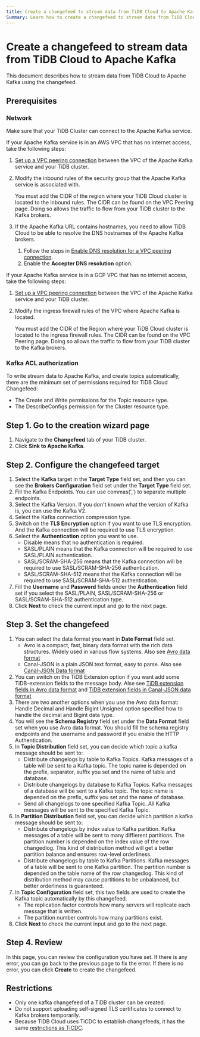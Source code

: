 ```yaml
---
title: Create a changefeed to stream data from TiDB Cloud to Apache Kafka
Summary: Learn how to create a changefeed to stream data from TiDB Cloud to Apache Kafka. 
---
```


# Create a changefeed to stream data from TiDB Cloud to Apache Kafka

This document describes how to stream data from TiDB Cloud to Apache Kafka using the changefeed.

## Prerequisites

### Network

Make sure that your TiDB Cluster can connect to the Apache Kafka service.

If your Apache Kafka service is in an AWS VPC that has no internet access, take the following steps:

1. [Set up a VPC peering connection](/tidb-cloud/set-up-vpc-peering-connections.md) between the VPC of the Apache Kafka service and your TiDB cluster. 
2. Modify the inbound rules of the security group that the Apache Kafka service is associated with. 

    You must add the CIDR of the region where your TiDB Cloud cluster is located to the inbound rules. The CIDR can be found on the VPC Peering page. Doing so allows the traffic to flow from your TiDB cluster to the Kafka brokers.

3. If the Apache Kafka URL contains hostnames, you need to allow TiDB Cloud to be able to resolve the DNS hostnames of the Apache Kafka brokers.

    1. Follow the steps in [Enable DNS resolution for a VPC peering connection](https://docs.aws.amazon.com/vpc/latest/peering/modify-peering-connections.html#vpc-peering-dns).
    2. Enable the **Accepter DNS resolution** option.

If your Apache Kafka service is in a GCP VPC that has no internet access, take the following steps:

1. [Set up a VPC peering connection](/tidb-cloud/set-up-vpc-peering-connections.md) between the VPC of the Apache Kafka service and your TiDB cluster. 
2. Modify the ingress firewall rules of the VPC where Apache Kafka is located. 

    You must add the CIDR of the Region where your TiDB Cloud cluster is located to the ingress firewall rules. The CIDR can be found on the VPC Peering page. Doing so allows the traffic to flow from your TiDB cluster to the Kafka brokers.

### Kafka ACL authorization

To write stream data to Apache Kafka, and create topics automatically, there are the minimum set of permissions required for TiDB Cloud Changefeed:

 - The Create and Write permissions for the Topic resource type.
 - The DescribeConfigs permission for the Cluster resource type.

## Step 1. Go to the creation wizard page

1. Navigate to the **Changefeed** tab of your TiDB cluster.
2. Click **Sink to Apache Kafka**.

## Step 2. Configure the changefeed target

1. Select the **Kafka** target in the **Target Type** field set, and then you can see the **Brokers Configuration** field set under the **Target Type** field set.
2. Fill the Kafka Endpoints. You can use commas(',') to separate multiple endpoints.
3. Select the Kafka Version. If you don't known what the version of Kafka is, you can use the Kafka V2.
4. Select the Kafka connection compression type.
5. Switch on the **TLS Encryption** option if you want to use TLS encryption. And the Kafka connection will be required to use TLS encryption.
6. Select the **Authentication** option you want to use.
   - Disable means that no authentication is required.
   - SASL/PLAIN means that the Kafka connection will be required to use SASL/PLAIN authentication.
   - SASL/SCRAM-SHA-256 means that the Kafka connection will be required to use SASL/SCRAM-SHA-256 authentication.
   - SASL/SCRAM-SHA-512 means that the Kafka connection will be required to use SASL/SCRAM-SHA-512 authentication.
7. Fill the **Username** and **Password** fields under the **Authentication** field set if you select the SASL/PLAIN, SASL/SCRAM-SHA-256 or SASL/SCRAM-SHA-512 authentication type.
8. Click **Next** to check the current input and go to the next page.
   
## Step 3. Set the changefeed

1. You can select the data format you want in **Date Format** field set.
   - Avro is a compact, fast, binary data format with the rich data structures. Widely used in various flow systems. Also see [Avro data format]()
   - Canal-JSON is a plain JSON text format, easy to parse. Also see [Canal-JSON Data format]()
2. You can switch on the TiDB Extension option if you want add some TiDB-extension fields to the message body. Alse see [TiDB extension fields in Avro data format]() and [TiDB extension fields in Canal-JSON data format]()
3. There are two another options when you use the Avro data format: Handle Decimal and Handle Bigint Unsigned option specified how to handle the decimal and Bigint data type.
4. You will see the **Schema Registry** field set under the **Data Format** field set when you use Avro data format. You should fill the schema registry endpoints and the username and password if you enable the HTTP Authentication.
5. In **Topic Distribution** field set, you can decide which topic a kafka message should be sent to:
   - Distribute changelogs by table to Kafka Topics. Kafka messages of a table will be sent to a Kafka topic. The topic name is depended on the prefix, separator, suffix you set and the name of table and database.
   - Distribute changelogs by database to Kafka Topics. Kafka messages of a database will be sent to a Kafka topic. The topic name is depended on the prefix, suffix you set and the name of database.
   - Send all changelogs to one specified Kafka Topic. All Kafka messages will be sent to the specified Kafka Topic.
6. In **Partition Distribution** field set, you can decide which partition a kafka message should be sent to:
   - Distribute changelogs by index value to Kafka partition. Kafka messages of a table will be sent to many diffierent partitions. The partition number is depended on the index value of the row changedlog. This kind of distribution method will get a better partition balance and ensures row-level orderliness.
   - Distribute changelogs by table to Kafka Partitions. Kafka messages of a table will be sent to one Kafka partition. The partition number is depended on the table name of the row changedlog. This kind of distribution method may cause partitions to be unbalanced, but better orderliness is guaranteed.
7. In **Topic Configuration** field set, this two fields are used to create the Kafka topic automatically by this changefeed.
   - The replication factor controls how many servers will replicate each message that is written. 
   - The partition number controls how many partitions exist.
8. Click **Next** to check the current input and go to the next page.

## Step 4. Review

In this page, you can review the configuration you have set. If there is any error, you can go back to the previous page to fix the error. If there is no error, you can click **Create** to create the changefeed.


## Restrictions

- Only one kafka changefeed of a TiDB cluster can be created.
- Do not support uploading self-signed TLS certificates to connect to Kafka brokers temporarily.
- Because TiDB Cloud uses TiCDC to establish changefeeds, it has the same [restrictions as TiCDC](https://docs.pingcap.com/tidb/stable/ticdc-overview#restrictions).
